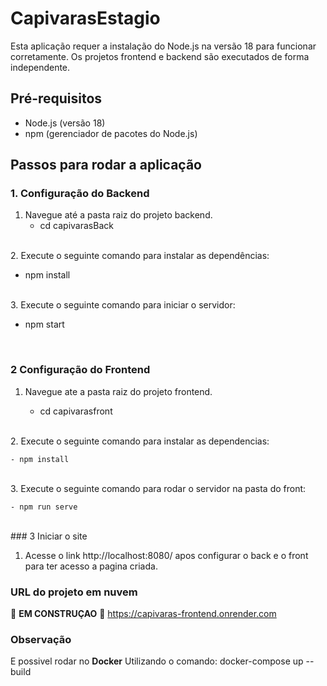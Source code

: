 # CapivarasEstagio

Esta aplicação requer a instalação do Node.js na versão 18 para funcionar corretamente. Os projetos frontend e backend são executados de forma independente.

## Pré-requisitos

- Node.js (versão 18)
- npm (gerenciador de pacotes do Node.js)

## Passos para rodar a aplicação

### 1. Configuração do Backend

1. Navegue até a pasta raiz do projeto backend.
   - cd capivarasBack
<br>
2. Execute o seguinte comando para instalar as dependências:

   - npm install
<br>
3. Execute o seguinte comando para iniciar o servidor:
   
   - npm start
<br>

### 2 Configuração do Frontend

1. Navegue ate a pasta raiz do projeto frontend.
    
    - cd capivarasfront
<br>
2. Execute o seguinte comando para instalar as dependencias:

    - npm install
<br>
3. Execute o seguinte comando para rodar o servidor na pasta do front:

    - npm run serve
<br>
### 3 Iniciar o site

 1. Acesse o link http://localhost:8080/ apos configurar o back e o front para ter acesso a pagina criada.

### URL do projeto em nuvem
:hammer: **EM CONSTRUÇAO** :hammer:
https://capivaras-frontend.onrender.com

### Observação
E possivel rodar no **Docker** Utilizando o comando:
    docker-compose up --build
